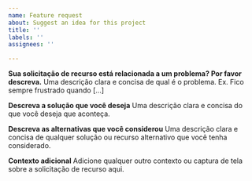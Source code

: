 ```yaml
---
name: Feature request
about: Suggest an idea for this project
title: ''
labels: ''
assignees: ''

---
```


**Sua solicitação de recurso está relacionada a um problema? Por favor descreva.**
Uma descrição clara e concisa de qual é o problema. Ex. Fico sempre frustrado quando [...]

**Descreva a solução que você deseja**
Uma descrição clara e concisa do que você deseja que aconteça.

**Descreva as alternativas que você considerou**
Uma descrição clara e concisa de qualquer solução ou recurso alternativo que você tenha considerado.

**Contexto adicional**
Adicione qualquer outro contexto ou captura de tela sobre a solicitação de recurso aqui.
